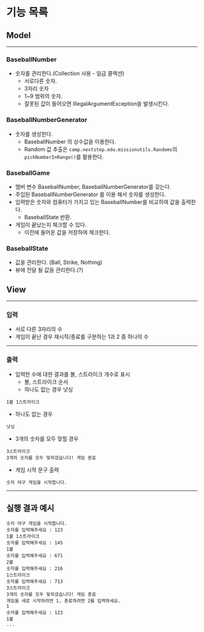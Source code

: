 # 기능 목록

## Model

--- 
### BaseballNumber
- 숫자를 관리한다.(Collection 사용 - 일급 콜렉션) 
    - 서로다른 숫자.
    - 3자리 숫자
    - 1~9 범위의 숫자.
    - 잘못된 값이 들어오면 IllegalArgumentException을 발생시킨다.
### BaseballNumberGenerator
- 숫자를 생성한다.
    - BaseballNumber 의 상수값을 이용한다. 
    - Random 값 추출은 `camp.nextstep.edu.missionutils.Randoms`의 `pickNumberInRange()`를 활용한다.

### BaseballGame
- 멤버 변수 BaseballNumber, BaseballNumberGenerator를 갖는다.
- 주입된 BaseballNumberGenerator 를 이용 해서 숫자를 생성한다.
- 입력받은 숫자와 컴퓨터가 가지고 있는 BaseballNumber를 비교하여 값을 출력한다.
    - BaseballState 반환.
- 게임이 끝났는지 체크할 수 있다.
    - 이전에 들어온 값을 저장하여 체크한다.

### BaseballState
- 값을 관리한다. (Ball, Strike, Nothing)
- 뷰에 전달 될 값을 관리한다.(?)

## View

--- 
### 입력
- 서로 다른 3자리의 수
- 게임이 끝난 경우 재시작/종료를 구분하는 1과 2 중 하나의 수
---
### 출력

- 입력한 수에 대한 결과를 볼, 스트라이크 개수로 표시
    - 볼, 스트라이크 순서
    - 하나도 없는 경우 낫싱
  

```
1볼 1스트라이크
```

- 하나도 없는 경우

```
낫싱
```

- 3개의 숫자를 모두 맞힐 경우

```
3스트라이크
3개의 숫자를 모두 맞히셨습니다! 게임 종료
```

- 게임 시작 문구 출력

```
숫자 야구 게임을 시작합니다.
``` 
---
## 실행 결과 예시

```
숫자 야구 게임을 시작합니다.
숫자를 입력해주세요 : 123
1볼 1스트라이크
숫자를 입력해주세요 : 145
1볼
숫자를 입력해주세요 : 671
2볼
숫자를 입력해주세요 : 216
1스트라이크
숫자를 입력해주세요 : 713
3스트라이크
3개의 숫자를 모두 맞히셨습니다! 게임 종료
게임을 새로 시작하려면 1, 종료하려면 2를 입력하세요.
1
숫자를 입력해주세요 : 123
1볼
...
```
